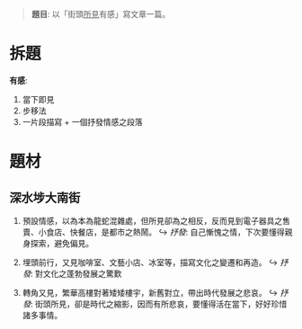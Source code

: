 > **題目**:
> 以「街頭<u>所見</u>有感」寫文章一篇。

# 拆題
**有感**:
1. 當下即見
2. 步移法
3. 一片段描寫 + 一個抒發情感之段落

# 題材
## 深水埗大南街
1. 預設情感，以為本為龍蛇混雜處，但所見卻為之相反，反而見到電子器具之售賣、小食店、快餐店，是都市之熱鬧。
   ↪️ *抒發*: 自己慚愧之情，下次要懂得親身探索，避免偏見。

2. 埋頭前行，又見咖啡室、文藝小店、冰室等，描寫文化之變遷和再造。
   ↪️ *抒發*: 對文化之蓬勃發展之驚歎

3. 轉角又見，繁華高樓對著矮矮樓宇，新舊對立，帶出時代發展之悲哀。
   ↪️ *抒發*: 街頭所見，卻是時代之縮影，因而有所悲哀，要懂得活在當下，好好珍惜諸多事情。
